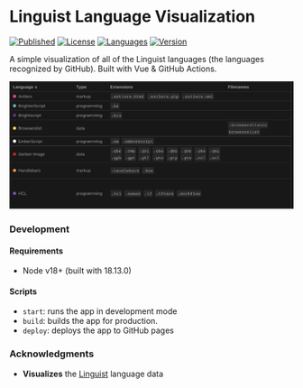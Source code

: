 # Linguist Language Visualization

[![Published](https://img.shields.io/website?down_message=down&label=build&up_message=published&url=https%3A%2F%2Fzakwht.github.io%2Flinguist)](https://zakwht.github.io/linguist/)
[![License](https://img.shields.io/github/license/zakwht/linguist)](./LICENSE.md)
[![Languages](https://img.shields.io/badge/dynamic/json?color=forestgreen&label=languages&query=%24.__count&url=https%3A%2F%2Fraw.githubusercontent.com%2Fzakwht%2Flinguist%2Fmain%2Flinguist.json)](./linguist.json)
[![Version](https://img.shields.io/github/package-json/v/zakwht/linguist)](#)

A simple visualization of all of the Linguist languages (the languages recognized by GitHub). Built with Vue & GitHub Actions.

[![Demo](./demo.png)](#)

### Development

#### Requirements
* Node v18+ (built with 18.13.0)

#### Scripts
* `start`: runs the app in development mode
* `build`: builds the app for production.
* `deploy`: deploys the app to GitHub pages

### Acknowledgments
- __Visualizes__ the [Linguist](https://github.com/github/linguist/blob/master/lib/linguist/languages.yml) language data
